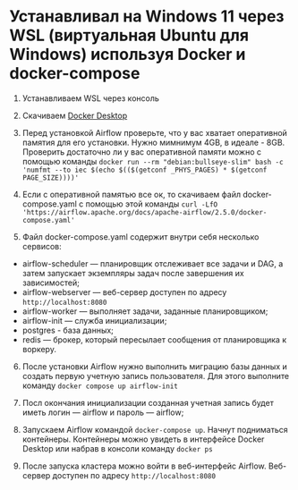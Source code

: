 # Устанавливал на Windows 11 через WSL (виртуальная Ubuntu для Windows) используя Docker и docker-compose

1. Устанавливаем WSL через консоль

2. Скачиваем <a href="https://www.docker.com/products/docker-desktop/">Docker Desktop</a>

3. Перед установкой Airflow проверьте, что у вас хватает оперативной памятия для его установки. Нужно мимнимум 4GB, в идеале - 8GB. Проверить достаточно ли у вас оперативной памяти можно с помощью команды `docker run --rm "debian:bullseye-slim" bash -c 'numfmt --to iec $(echo $(($(getconf _PHYS_PAGES) * $(getconf PAGE_SIZE))))'`

4. Если с оперативной памятью все ок, то скачиваем файл docker-compose.yaml с помощью этой команды `curl -LfO 'https://airflow.apache.org/docs/apache-airflow/2.5.0/docker-compose.yaml'`

5. Файл docker-compose.yaml содержит внутри себя несколько сервисов:
* airflow-scheduler — планировщик отслеживает все задачи и DAG, а затем запускает экземпляры задач после завершения их зависимостей;
* airflow-webserver — веб-сервер доступен по адресу `http://localhost:8080`
* airflow-worker — выполняет задачи, заданные планировщиком;
* airflow-init — служба инициализации;
* postgres - база данных;
* redis — брокер, который пересылает сообщения от планировщика к воркеру.

6. После установки Airflow нужно выполнить миграцию базы данных и создать первую учетную запись пользователя. Для этого выполните команду `docker compose up airflow-init`

7. Посл окончания инициализации созданная учетная запись будет иметь логин — airflow и пароль — airflow;

8. Запускаем Airflow командой `docker-compose up`. Начнут подниматься контейнеры. Контейнеры можно увидеть в интерфейсе Docker Desktop или набрав в консоли команду `docker ps`

9. После запуска кластера можно войти в веб-интерфейс Airflow. Веб-сервер доступен по адресу `http://localhost:8080`
